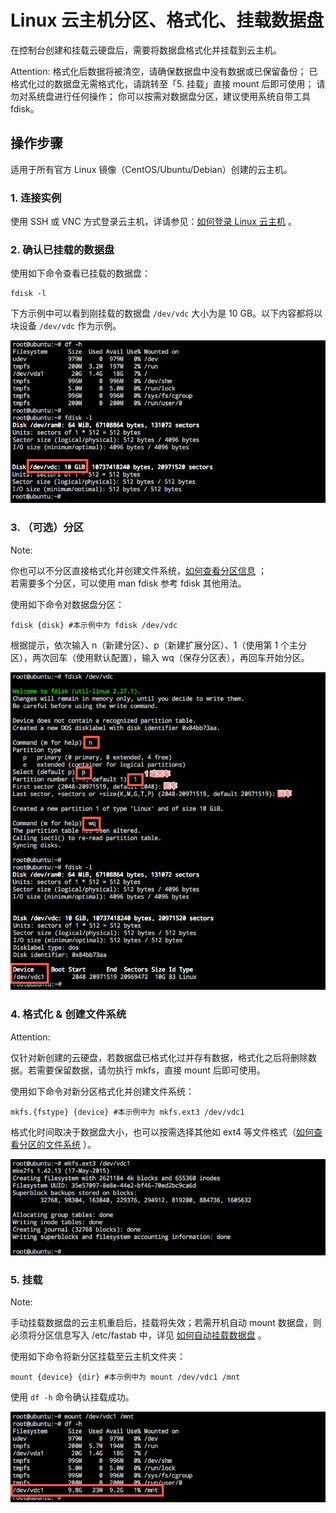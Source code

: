 # Linux 云主机分区、格式化、挂载数据盘

在控制台创建和挂载云硬盘后，需要将数据盘格式化并挂载到云主机。

<span>Attention:</span>
格式化后数据将被清空，请确保数据盘中没有数据或已保留备份；
已格式化过的数据盘无需格式化，请跳转至「5. 挂载」直接 mount 后即可使用；
请勿对系统盘进行任何操作；
你可以按需对数据盘分区，建议使用系统自带工具 fdisk。

## 操作步骤

适用于所有官方 Linux 镜像（CentOS/Ubuntu/Debian）创建的云主机。

### 1. 连接实例

使用 SSH 或 VNC 方式登录云主机，详请参见：[如何登录 Linux 云主机](http://support.c.163.com/md.html#!容器服务/云主机/使用指南/linux主机登录方法.md) 。

### 2. 确认已挂载的数据盘

使用如下命令查看已挂载的数据盘：

	fdisk -l

下方示例中可以看到刚挂载的数据盘 `/dev/vdc` 大小为是 10 GB。以下内容都将以块设备 `/dev/vdc` 作为示例。

![](../../image/初始化云硬盘-linux-确认挂载.png)

### 3. （可选）分区

<span>Note:</span><div class="alertContent">你也可以不分区直接格式化并创建文件系统，[如何查看分区信息](http://support.c.163.com/md.html#!平台服务/云硬盘/运维指南/Linux云主机/Linux云主机查看数据盘分区信息.md) ；<br>若需要多个分区，可以使用 man fdisk 参考 fdisk 其他用法。</div>

使用如下命令对数据盘分区：

	fdisk {disk} #本示例中为 fdisk /dev/vdc 

根据提示，依次输入 n（新建分区）、p（新建扩展分区）、1（使用第 1 个主分区），两次回车（使用默认配置），输入 wq（保存分区表），再回车开始分区。

![](../../image/初始化云硬盘-linux-分区.png)

### 4. 格式化 & 创建文件系统

<span>Attention:</span><div class="alertContent">仅针对新创建的云硬盘，若数据盘已格式化过并存有数据，格式化之后将删除数据。若需要保留数据，请勿执行 mkfs，直接 mount 后即可使用。</div>

使用如下命令对新分区格式化并创建文件系统：

	mkfs.{fstype} {device} #本示例中为 mkfs.ext3 /dev/vdc1

格式化时间取决于数据盘大小，也可以按需选择其他如 ext4 等文件格式（[如何查看分区的文件系统](http://support.c.163.com/md.html#!平台服务/云硬盘/运维指南/Linux云主机/Linux云主机查看分区文件系统.md) ）。

![](../../image/初始化云硬盘-linux-格式化.png)

### 5. 挂载

<span>Note:</span><div class="alertContent">手动挂载数据盘的云主机重启后，挂载将失效；若需开机自动 mount 数据盘，则必须将分区信息写入 /etc/fastab 中，详见 [如何自动挂载数据盘](http://support.c.163.com/md.html#!平台服务/云硬盘/运维指南/Linux云主机/Linux云主机自动挂载数据盘.md) 。</div>

使用如下命令将新分区挂载至云主机文件夹：

	mount {device} {dir} #本示例中为 mount /dev/vdc1 /mnt

使用 `df -h` 命令确认挂载成功。

![](../../image/初始化云硬盘-linux-mount.png)

